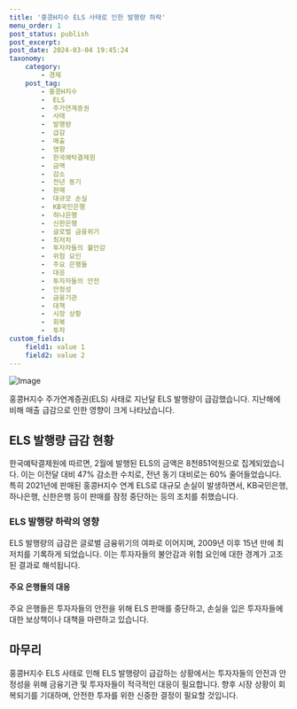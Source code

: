 ```yaml
---
title: '홍콩H지수 ELS 사태로 인한 발행량 하락'
menu_order: 1
post_status: publish
post_excerpt: 
post_date: 2024-03-04 19:45:24
taxonomy:
    category:
        - 경제
    post_tag:
        - 홍콩H지수
        -  ELS
        -  주가연계증권
        -  사태
        -  발행량
        -  급감
        -  매출
        -  영향
        -  한국예탁결제원
        -  금액
        -  감소
        -  전년 동기
        -  판매
        -  대규모 손실
        -  KB국민은행
        -  하나은행
        -  신한은행
        -  글로벌 금융위기
        -  최저치
        -  투자자들의 불안감
        -  위험 요인
        -  주요 은행들
        -  대응
        -  투자자들의 안전
        -  안정성
        -  금융기관
        -  대책
        -  시장 상황
        -  회복
        -  투자
custom_fields:
    field1: value 1
    field2: value 2
---
```


![Image](https://imgnews.pstatic.net/image/374/2024/03/04/0000372845_001_20240304073202847.jpg?type=w647)

홍콩H지수 주가연계증권(ELS) 사태로 지난달 ELS 발행량이 급감했습니다. 지난해에 비해 매출 급감으로 인한 영향이 크게 나타났습니다. 
## ELS 발행량 급감 현황
한국예탁결제원에 따르면, 2월에 발행된 ELS의 금액은 8천851억원으로 집계되었습니다. 이는 이전달 대비 47% 감소한 수치로, 전년 동기 대비로는 60% 줄어들었습니다. 특히 2021년에 판매된 홍콩H지수 연계 ELS로 대규모 손실이 발생하면서, KB국민은행, 하나은행, 신한은행 등이 판매를 잠정 중단하는 등의 조치를 취했습니다.
### ELS 발행량 하락의 영향
ELS 발행량의 급감은 글로벌 금융위기의 여파로 이어지며, 2009년 이후 15년 만에 최저치를 기록하게 되었습니다. 이는 투자자들의 불안감과 위험 요인에 대한 경계가 고조된 결과로 해석됩니다.
#### 주요 은행들의 대응
주요 은행들은 투자자들의 안전을 위해 ELS 판매를 중단하고, 손실을 입은 투자자들에 대한 보상책이나 대책을 마련하고 있습니다.
## 마무리
홍콩H지수 ELS 사태로 인해 ELS 발행량이 급감하는 상황에서는 투자자들의 안전과 안정성을 위해 금융기관 및 투자자들이 적극적인 대응이 필요합니다. 향후 시장 상황이 회복되기를 기대하며, 안전한 투자를 위한 신중한 결정이 필요할 것입니다.
